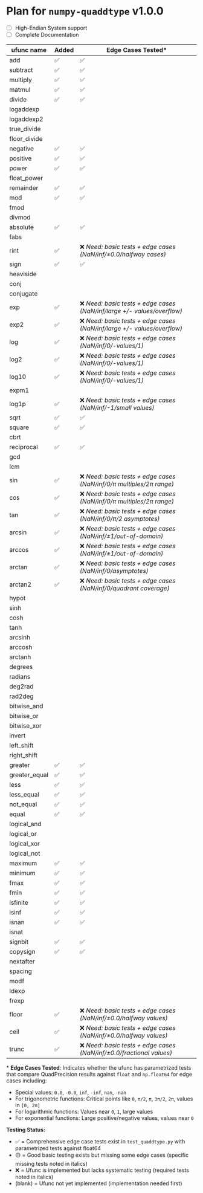 # Plan for `numpy-quaddtype` v1.0.0

- [ ] High-Endian System support
- [ ] Complete Documentation

| ufunc name    | Added | Edge Cases Tested\*                                                     |
| ------------- | ----- | ----------------------------------------------------------------------- |
| add           | ✅    | ✅                                                                      |
| subtract      | ✅    | ✅                                                                      |
| multiply      | ✅    | ✅                                                                      |
| matmul        | ✅    | ✅                                                                      |
| divide        | ✅    | ✅                                                                      |
| logaddexp     |       |                                                                         |
| logaddexp2    |       |                                                                         |
| true_divide   |       |                                                                         |
| floor_divide  |       |                                                                         |
| negative      | ✅    | ✅                                                                      |
| positive      | ✅    | ✅                                                                      |
| power         | ✅    | ✅                                                                      |
| float_power   |       |                                                                         |
| remainder     | ✅    | ✅                                                                      |
| mod           | ✅    | ✅                                                                      |
| fmod          |       |                                                                         |
| divmod        |       |                                                                         |
| absolute      | ✅    | ✅                                                                      |
| fabs          |       |                                                                         |
| rint          | ✅    | ❌ _Need: basic tests + edge cases (NaN/inf/±0.0/halfway cases)_        |
| sign          | ✅    | ✅                                                                      |
| heaviside     |       |                                                                         |
| conj          |       |                                                                         |
| conjugate     |       |                                                                         |
| exp           | ✅    | ❌ _Need: basic tests + edge cases (NaN/inf/large +/- values/overflow)_ |
| exp2          | ✅    | ❌ _Need: basic tests + edge cases (NaN/inf/large +/- values/overflow)_ |
| log           | ✅    | ❌ _Need: basic tests + edge cases (NaN/inf/0/-values/1)_               |
| log2          | ✅    | ❌ _Need: basic tests + edge cases (NaN/inf/0/-values/1)_               |
| log10         | ✅    | ❌ _Need: basic tests + edge cases (NaN/inf/0/-values/1)_               |
| expm1         |       |                                                                         |
| log1p         | ✅    | ❌ _Need: basic tests + edge cases (NaN/inf/-1/small values)_           |
| sqrt          | ✅    | ✅                                                                      |
| square        | ✅    | ✅                                                                      |
| cbrt          |       |                                                                         |
| reciprocal    | ✅    | ✅                                                                      |
| gcd           |       |                                                                         |
| lcm           |       |                                                                         |
| sin           | ✅    | ❌ _Need: basic tests + edge cases (NaN/inf/0/π multiples/2π range)_    |
| cos           | ✅    | ❌ _Need: basic tests + edge cases (NaN/inf/0/π multiples/2π range)_    |
| tan           | ✅    | ❌ _Need: basic tests + edge cases (NaN/inf/0/π/2 asymptotes)_          |
| arcsin        | ✅    | ❌ _Need: basic tests + edge cases (NaN/inf/±1/out-of-domain)_          |
| arccos        | ✅    | ❌ _Need: basic tests + edge cases (NaN/inf/±1/out-of-domain)_          |
| arctan        | ✅    | ❌ _Need: basic tests + edge cases (NaN/inf/0/asymptotes)_              |
| arctan2       | ✅    | ❌ _Need: basic tests + edge cases (NaN/inf/0/quadrant coverage)_       |
| hypot         |       |                                                                         |
| sinh          |       |                                                                         |
| cosh          |       |                                                                         |
| tanh          |       |                                                                         |
| arcsinh       |       |                                                                         |
| arccosh       |       |                                                                         |
| arctanh       |       |                                                                         |
| degrees       |       |                                                                         |
| radians       |       |                                                                         |
| deg2rad       |       |                                                                         |
| rad2deg       |       |                                                                         |
| bitwise_and   |       |                                                                         |
| bitwise_or    |       |                                                                         |
| bitwise_xor   |       |                                                                         |
| invert        |       |                                                                         |
| left_shift    |       |                                                                         |
| right_shift   |       |                                                                         |
| greater       | ✅    | ✅                                                                      |
| greater_equal | ✅    | ✅                                                                      |
| less          | ✅    | ✅                                                                      |
| less_equal    | ✅    | ✅                                                                      |
| not_equal     | ✅    | ✅                                                                      |
| equal         | ✅    | ✅                                                                      |
| logical_and   |       |                                                                         |
| logical_or    |       |                                                                         |
| logical_xor   |       |                                                                         |
| logical_not   |       |                                                                         |
| maximum       | ✅    | ✅                                                                      |
| minimum       | ✅    | ✅                                                                      |
| fmax          | ✅    | ✅                                                                      |
| fmin          | ✅    | ✅                                                                      |
| isfinite      | ✅    | ✅                                                                      |
| isinf         | ✅    | ✅                                                                      |
| isnan         | ✅    | ✅                                                                      |
| isnat         |       |                                                                         |
| signbit       | ✅    | ✅                                                                      |
| copysign      | ✅    | ✅                                                                      |
| nextafter     |       |                                                                         |
| spacing       |       |                                                                         |
| modf          |       |                                                                         |
| ldexp         |       |                                                                         |
| frexp         |       |                                                                         |
| floor         | ✅    | ❌ _Need: basic tests + edge cases (NaN/inf/±0.0/halfway values)_       |
| ceil          | ✅    | ❌ _Need: basic tests + edge cases (NaN/inf/±0.0/halfway values)_       |
| trunc         | ✅    | ❌ _Need: basic tests + edge cases (NaN/inf/±0.0/fractional values)_    |

\* **Edge Cases Tested**: Indicates whether the ufunc has parametrized tests that compare QuadPrecision results against `float` and `np.float64` for edge cases including:

- Special values: `0.0`, `-0.0`, `inf`, `-inf`, `nan`, `-nan`
- For trigonometric functions: Critical points like `0`, `π/2`, `π`, `3π/2`, `2π`, values in `[0, 2π]`
- For logarithmic functions: Values near `0`, `1`, large values
- For exponential functions: Large positive/negative values, values near `0`

**Testing Status:**

- ✅ = Comprehensive edge case tests exist in `test_quaddtype.py` with parametrized tests against float64
- 🟡 = Good basic testing exists but missing some edge cases (specific missing tests noted in italics)
- ❌ = Ufunc is implemented but lacks systematic testing (required tests noted in italics)
- (blank) = Ufunc not yet implemented (implementation needed first)
